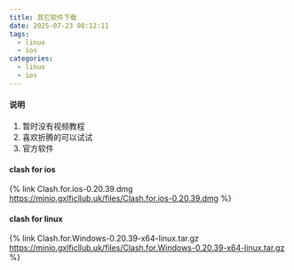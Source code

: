 ```yaml
---
title: 其它软件下载
date: 2025-07-23 08:12:11
tags:
  - linux
  - ios
categories:
  - linux
  - ios
---
```

#### 说明
1. 暂时没有视频教程
2. 喜欢折腾的可以试试
3. 官方软件

#### clash for ios
{% link Clash.for.ios-0.20.39.dmg  https://minio.gxlficllub.uk/files/Clash.for.ios-0.20.39.dmg %}

#### clash for linux 

{% link Clash.for.Windows-0.20.39-x64-linux.tar.gz  https://minio.gxlficllub.uk/files/Clash.for.Windows-0.20.39-x64-linux.tar.gz %}